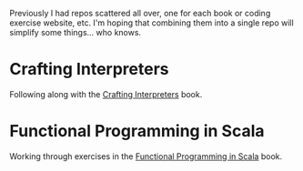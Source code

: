 Previously I had repos scattered all over, one for each book or coding exercise website, etc. I'm hoping that combining them into a single repo will simplify some things... who knows.

# Crafting Interpreters
Following along with the [Crafting Interpreters](https://craftinginterpreters.com/) book.

# Functional Programming in Scala

Working through exercises in the [Functional Programming in Scala](https://www.manning.com/books/functional-programming-in-scala) book.
